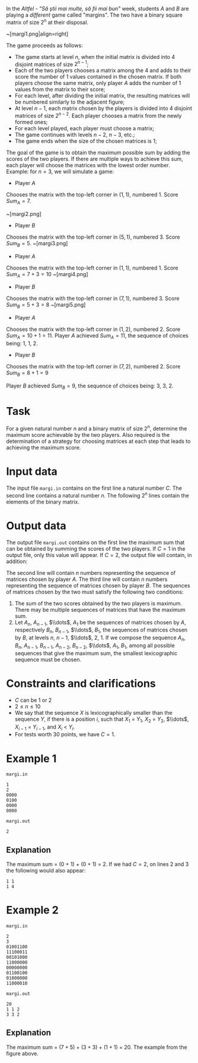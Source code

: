 
In the _Altfel - "Să știi mai multe, să fii mai bun"_ week, students $A$ and $B$ are playing a _different_ game called "margins". The two have a binary square matrix of size $2^n$ at their disposal.

~[margi1.png|align=right]

The game proceeds as follows:
- The game starts at level $n$, when the initial matrix is divided into $4$ disjoint matrices of size $2^{n-1}$;
- Each of the two players chooses a matrix among the $4$ and adds to their score the number of $1$ values contained in the chosen matrix. If both players choose the same matrix, only player $A$ adds the number of $1$ values from the matrix to their score;
- For each level, after dividing the initial matrix, the resulting matrices will be numbered similarly to the adjacent figure;
- At level $n - 1$, each matrix chosen by the players is divided into $4$ disjoint matrices of size $2^{n-2}$. Each player chooses a matrix from the newly formed ones;
- For each level played, each player must choose a matrix;
- The game continues with levels $n-2$, $n-3$, etc.;
- The game ends when the size of the chosen matrices is $1$;

The goal of the game is to obtain the maximum possible sum by adding the scores of the two players. If there are multiple ways to achieve this sum, each player will choose the matrices with the lowest order number. Example: for $n=3$, we will simulate a game:

* Player $A$

Chooses the matrix with the top-left corner in ($1, 1$), numbered $1$. Score $Sum_A = 7$.

~[margi2.png]

* Player $B$

Chooses the matrix with the top-left corner in ($5, 1$), numbered $3$. Score $Sum_B = 5$.
~[margi3.png]

* Player $A$

Chooses the matrix with the top-left corner in ($1, 1$), numbered $1$. Score $Sum_A = 7 + 3 = 10$
~[margi4.png]

* Player $B$

Chooses the matrix with the top-left corner in ($7, 1$), numbered $3$. Score $Sum_B = 5 + 3 = 8$
~[margi5.png]

* Player $A$

Chooses the matrix with the top-left corner in ($1, 2$), numbered $2$. Score $Sum_A = 10 + 1 = 11$. 
Player $A$ achieved $Sum_A = 11$, the sequence of choices being: $1$, $1$, $2$.

* Player $B$

Chooses the matrix with the top-left corner in ($7, 2$), numbered $2$. Score $Sum_B = 8 + 1 = 9$

Player $B$ achieved $Sum_B = 9$, the sequence of choices being: $3$, $3$, $2$.

# Task

For a given natural number $n$ and a binary matrix of size $2^n$, determine the maximum score achievable by the two players. Also required is the determination of a strategy for choosing matrices at each step that leads to achieving the maximum score.

# Input data

The input file `margi.in` contains on the first line a natural number $C$. The second line contains a natural number $n$. The following $2^n$ lines contain the elements of the binary matrix. 

# Output data

The output file `margi.out` contains on the first line the maximum sum that can be obtained by summing the scores of the two players. If $C = 1$ in the output file, only this value will appear. If $C = 2$, the output file will contain, in addition:

The second line will contain $n$ numbers representing the sequence of matrices chosen by player $A$.
The third line will contain $n$ numbers representing the sequence of matrices chosen by player $B$.
The sequences of matrices chosen by the two must satisfy the following two conditions:

1) The sum of the two scores obtained by the two players is maximum. There may be multiple sequences of matrices that have the maximum sum.
2) Let $A_n$, $A_{n-1}$, $\\dots$, $A_1$ be the sequences of matrices chosen by $A$, respectively $B_n$, $B_{n-1}$, $\\dots$, $B_1$, the sequences of matrices chosen by $B$, at levels $n$, $n-1$, $\\dots$, $2$, $1$. If we compose the sequence $A_n$, $B_n$, $A_{n-1}$, $B_{n-1}$, $A_{n-2}$, $B_{n-2}$, $\\dots$, $A_1$, $B_1$, among all possible sequences that give the maximum sum, the smallest lexicographic sequence must be chosen. 

# Constraints and clarifications

* $C$ can be $1$ or $2$
* $2 \leq n \leq 10$
* We say that the sequence $X$ is lexicographically smaller than the sequence $Y$, if there is a position $i$, such that $X_1$ = $Y_1$, $X_2$ = $Y_2$, $\\dots$, $X_{i-1}$ = $Y_{i-1}$, and $X_i$ < $Y_i$.
* For tests worth $30$ points, we have $C = 1$.

# Example 1

`margi.in`
```
1
2
0000
0100
0000
0000
```

`margi.out`
```
2
```

## Explanation

The maximum sum = ($0$ + $1$) + ($0$ + $1$) = $2$. If we had $C = 2$, on lines $2$ and $3$ the following would also appear:

```
1 1
1 4
```

# Example 2


`margi.in`
```
2
3
01001100
11100011
00101000
11000000
00000000
01100100
01000000
11000010
```

`margi.out`
```
20
1 1 2
3 3 2
```

## Explanation

The maximum sum = ($7 + 5$) + ($3 + 3$) + ($1 + 1$) = $20$. The example from the figure above.

